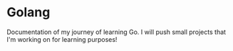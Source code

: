 # Golang

Documentation of my journey of learning Go. I will push small projects that I'm working on for learning purposes!
